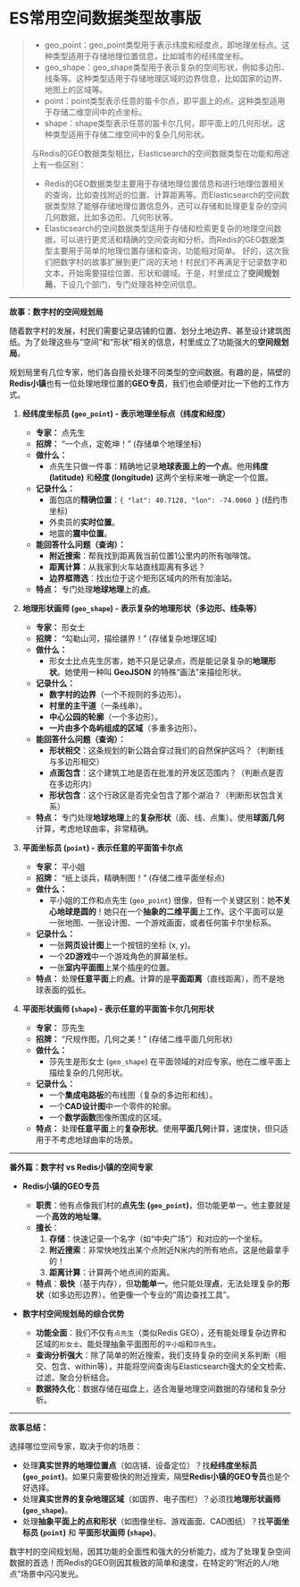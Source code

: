 # ES常用空间数据类型故事版

> * geo_point：geo_point类型用于表示纬度和经度点，即地理坐标点。这种类型适用于存储地理位置信息，比如城市的经纬度坐标。
> * geo_shape：geo_shape类型用于表示复杂的空间形状，例如多边形、线条等。这种类型适用于存储地理区域的边界信息，比如国家的边界、地图上的区域等。
> * point：point类型表示任意的笛卡尔点，即平面上的点。这种类型适用于存储二维空间中的点坐标。
> * shape：shape类型表示任意的笛卡尔几何，即平面上的几何形状。这种类型适用于存储二维空间中的复杂几何形状。
>
> 与Redis的GEO数据类型相比，Elasticsearch的空间数据类型在功能和用途上有一些区别：
>
> - Redis的GEO数据类型主要用于存储地理位置信息和进行地理位置相关的查询，比如查找附近的位置、计算距离等。而Elasticsearch的空间数据类型除了能够存储地理位置信息外，还可以存储和处理更复杂的空间几何数据，比如多边形、几何形状等。
> - Elasticsearch的空间数据类型适用于存储和检索更复杂的地理空间数据，可以进行更灵活和精确的空间查询和分析。而Redis的GEO数据类型主要用于简单的地理位置存储和查询，功能相对简单。
好的，这次我们把数字村的故事扩展到更广阔的天地！村民们不再满足于记录数字和文本，开始需要描绘位置、形状和疆域。于是，村里成立了**空间规划局**，下设几个部门，专门处理各种空间信息。

---

**故事：数字村的空间规划局**

随着数字村的发展，村民们需要记录店铺的位置、划分土地边界、甚至设计建筑图纸。为了处理这些与“空间”和“形状”相关的信息，村里成立了功能强大的**空间规划局**。

规划局里有几位专家，他们各自擅长处理不同类型的空间数据。有趣的是，隔壁的**Redis小镇**也有一位处理地理位置的**GEO专员**，我们也会顺便对比一下他的工作方式。

1.  **经纬度坐标员 (`geo_point`) - 表示地理坐标点（纬度和经度）**
    *   **专家：** 点先生
    *   **招牌：** “一个点，定乾坤！” (存储单个地理坐标)
    *   **做什么：**
        *   点先生只做一件事：精确地记录**地球表面上的一个点**。他用**纬度 (latitude)** 和**经度 (longitude)** 这两个坐标来唯一确定一个位置。
    *   **记录什么：**
        *   面包店的**精确位置**：`{ "lat": 40.7128, "lon": -74.0060 }` (纽约市坐标)
        *   外卖员的**实时位置**。
        *   地震的**震中位置**。
    *   **能回答什么问题（查询）：**
        *   **附近搜索**：帮我找到距离我当前位置1公里内的所有咖啡馆。
        *   **距离计算**：从我家到火车站直线距离有多远？
        *   **边界框筛选**：找出位于这个矩形区域内的所有加油站。
    *   **特点：** 专门处理**地球地理**上的**点**。

2.  **地理形状画师 (`geo_shape`) - 表示复杂的地理形状（多边形、线条等）**
    *   **专家：** 形女士
    *   **招牌：** “勾勒山河，描绘疆界！” (存储复杂地理区域)
    *   **做什么：**
        *   形女士比点先生厉害，她不只是记录点，而是能记录复杂的**地理形状**。她使用一种叫 **GeoJSON** 的特殊“画法”来描绘形状。
    *   **记录什么：**
        *   **数字村的边界**（一个不规则的多边形）。
        *   **村里的主干道**（一条线串）。
        *   **中心公园的轮廓**（一个多边形）。
        *   **一片由多个岛屿组成的区域**（多重多边形）。
    *   **能回答什么问题（查询）：**
        *   **形状相交**：这条规划的新公路会穿过我们的自然保护区吗？（判断线与多边形相交）
        *   **点面包含**：这个建筑工地是否在批准的开发区范围内？（判断点是否在多边形内）
        *   **形状包含**：这个行政区是否完全包含了那个湖泊？（判断形状包含关系）
    *   **特点：** 专门处理**地球地理**上的**复杂形状**（面、线、点集）。使用**球面几何**计算，考虑地球曲率，非常精确。

3.  **平面坐标员 (`point`) - 表示任意的平面笛卡尔点**
    *   **专家：** 平小姐
    *   **招牌：** “纸上谈兵，精确制图！” (存储二维平面坐标点)
    *   **做什么：**
        *   平小姐的工作和点先生 (`geo_point`) 很像，但有一个关键区别：她**不关心地球是圆的**！她只在一个**抽象的二维平面**上工作。这个平面可以是一张地图、一张设计图、一个游戏画面，或者任何笛卡尔坐标系。
    *   **记录什么：**
        *   一张**网页设计图**上一个按钮的坐标 (x, y)。
        *   一个**2D游戏**中一个游戏角色的屏幕坐标。
        *   一张**室内平面图**上某个插座的位置。
    *   **特点：** 处理**任意平面**上的**点**。计算的是**平面距离**（直线距离），而不是地球表面的弧长。

4.  **平面形状画师 (`shape`) - 表示任意的平面笛卡尔几何形状**
    *   **专家：** 莎先生
    *   **招牌：** “尺规作图，几何之美！” (存储二维平面几何形状)
    *   **做什么：**
        *   莎先生是形女士 (`geo_shape`) 在平面领域的对应专家。他在二维平面上描绘复杂的几何形状。
    *   **记录什么：**
        *   一个**集成电路板**的布线图（复杂的多边形和线）。
        *   一个**CAD设计图**中一个零件的轮廓。
        *   一个**数学函数**图像所围成的区域。
    *   **特点：** 处理**任意平面**上的**复杂形状**。使用**平面几何**计算，速度快，但只适用于不考虑地球曲率的场景。

---

**番外篇：数字村 vs Redis小镇的空间专家**

*   **Redis小镇的GEO专员**
    *   **职责**：他有点像我们村的**点先生 (`geo_point`)**，但功能更单一。他主要就是一个**高效的地址簿**。
    *   **擅长**：
        1.  **存储**：快速记录一个名字（如“中央广场”）和对应的一个坐标。
        2.  **附近搜索**：非常快地找出某个点附近N米内的所有地点。这是他最拿手的！
        3.  **距离计算**：计算两个地点间的距离。
    *   **特点**：**极快**（基于内存），但**功能单一**。他只能处理**点**，无法处理复杂的**形状**（如多边形边界）。他更像一个专业的“周边查找工具”。

*   **数字村空间规划局的综合优势**
    *   **功能全面**：我们不仅有`点先生`（类似Redis GEO），还有能处理复杂边界和区域的`形女士`、能处理抽象平面图形的`平小姐`和`莎先生`。
    *   **查询分析强大**：除了简单的附近搜索，我们支持复杂的空间关系判断（相交、包含、within等），并能将空间查询与Elasticsearch强大的全文检索、过滤、聚合分析结合。
    *   **数据持久化**：数据存储在磁盘上，适合海量地理空间数据的存储和复杂分析。

---

**故事总结：**

选择哪位空间专家，取决于你的场景：

*   处理**真实世界的地理位置点**（如店铺、设备定位）？找**经纬度坐标员 (`geo_point`)**。如果只需要极快的附近搜索，隔壁**Redis小镇的GEO专员**也是个好选择。
*   处理**真实世界的复杂地理区域**（如国界、电子围栏）？必须找**地理形状画师 (`geo_shape`)**。
*   处理**抽象平面上的点和形状**（如图像坐标、游戏画面、CAD图纸）？找**平面坐标员 (`point`)** 和 **平面形状画师 (`shape`)**。

数字村的空间规划局，因其功能的全面性和强大的分析能力，成为了处理复杂空间数据的首选！而Redis的GEO则因其极致的简单和速度，在特定的“附近的人/地点”场景中闪闪发光。